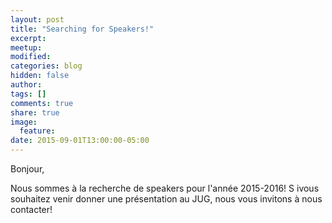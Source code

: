 ```yaml
---
layout: post
title: "Searching for Speakers!"
excerpt:
meetup:
modified:
categories: blog
hidden: false
author:
tags: []
comments: true
share: true
image:
  feature:
date: 2015-09-01T13:00:00-05:00
---
```


Bonjour,

Nous sommes à la recherche de speakers pour l'année 2015-2016! S ivous souhaitez venir donner une présentation au JUG, nous vous invitons à nous contacter!
